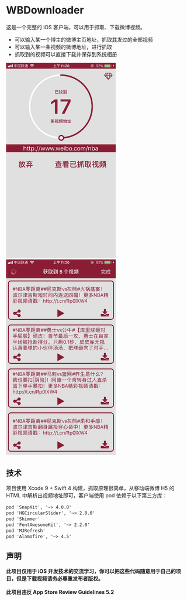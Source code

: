 # WBDownloader
这是一个完整的 iOS 客户端，可以用于抓取、下载微博视频。

- 可以输入某一个博主的微博主页地址，抓取其发过的全部视频
- 可以输入某一条视频的微博地址，进行抓取
- 抓取到的视频可以直接下载并保存到系统相册

<img src="ScreenShots0.jpg" width="300"><img src="ScreenShots1.jpg" width="300">

## 技术
项目使用 Xcode 9 + Swift 4 构建，抓取原理很简单，从移动端微博 H5 的 HTML 中解析出视频地址即可，客户端使用 pod 依赖于以下第三方库：

    pod 'SnapKit', '~> 4.0.0'
    pod 'HGCircularSlider', '~> 2.0.0'
    pod 'Shimmer'
    pod 'FontAwesomeKit', '~> 2.2.0'
    pod 'MJRefresh'
    pod 'Alamofire', '~> 4.5'
	
## 声明
**此项目仅用于 iOS 开发技术的交流学习，你可以把这些代码随意用于自己的项目，但是下载视频请务必尊重发布者版权。<br><br>此项目违反 App Store Review Guidelines 5.2**

